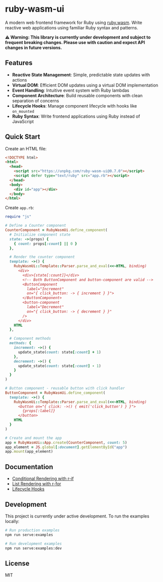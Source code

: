 # ruby-wasm-ui

A modern web frontend framework for Ruby using [ruby.wasm](https://github.com/ruby/ruby.wasm). Write reactive web applications using familiar Ruby syntax and patterns.

**⚠️ Warning: This library is currently under development and subject to frequent breaking changes. Please use with caution and expect API changes in future versions.**

## Features

- **Reactive State Management**: Simple, predictable state updates with actions
- **Virtual DOM**: Efficient DOM updates using a virtual DOM implementation
- **Event Handling**: Intuitive event system with Ruby lambdas
- **Component Architecture**: Build reusable components with clean separation of concerns
- **Lifecycle Hooks**: Manage component lifecycle with hooks like `on_mounted`
- **Ruby Syntax**: Write frontend applications using Ruby instead of JavaScript

## Quick Start

Create an HTML file:

```html
<!DOCTYPE html>
<html>
  <head>
    <script src="https://unpkg.com/ruby-wasm-ui@0.7.0"></script>
    <script defer type="text/ruby" src="app.rb"></script>
  </head>
  <body>
    <div id="app"></div>
  </body>
</html>
```

Create `app.rb`:

```ruby
require "js"

# Define a Counter component
CounterComponent = RubyWasmUi.define_component(
  # Initialize component state
  state: ->(props) {
    { count: props[:count] || 0 }
  },

  # Render the counter component
  template: ->() {
    RubyWasmUi::Template::Parser.parse_and_eval(<<~HTML, binding)
      <div>
        <div>{state[:count]}</div>
        <!-- Both ButtonComponent and button-component are valid -->
        <ButtonComponent
          label="Increment"
          on="{ click_button: -> { increment } }">
        </ButtonComponent>
        <button-component
          label="Decrement"
          on="{ click_button: -> { decrement } }"
        />
      </div>
    HTML
  },

  # Component methods
  methods: {
    increment: ->() {
      update_state(count: state[:count] + 1)
    },
    decrement: ->() {
      update_state(count: state[:count] - 1)
    }
  }
)

# Button component - reusable button with click handler
ButtonComponent = RubyWasmUi.define_component(
  template: ->() {
    RubyWasmUi::Template::Parser.parse_and_eval(<<~HTML, binding)
      <button on="{ click: ->() { emit('click_button') } }">
        {props[:label]}
      </button>
    HTML
  }
)

# Create and mount the app
app = RubyWasmUi::App.create(CounterComponent, count: 5)
app_element = JS.global[:document].getElementById("app")
app.mount(app_element)
```

## Documentation

- [Conditional Rendering with r-if](docs/conditional-rendering.md)
- [List Rendering with r-for](docs/list-rendering.md)
- [Lifecycle Hooks](docs/lifecycle-hooks.md)

## Development

This project is currently under active development. To run the examples locally:

```bash
# Run production examples
npm run serve:examples

# Run development examples
npm run serve:examples:dev
```

## License

MIT
